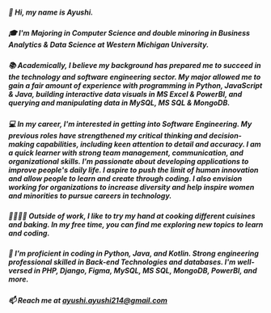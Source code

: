 ##### 👋 Hi, my name is Ayushi.

##### 🎓 I'm Majoring in Computer Science and double minoring in Business Analytics & Data Science at Western Michigan University. 

##### 📚 Academically, I believe my background has prepared me to succeed in the technology and software engineering sector. My major allowed me to gain a fair amount of experience with programming in Python, JavaScript & Java, building interactive data visuals in MS Excel & PowerBI, and querying and manipulating data in MySQL, MS SQL & MongoDB. 

##### 💻 In my career, I'm interested in getting into Software Engineering. My previous roles have strengthened my critical thinking and decision-making capabilities, including keen attention to detail and accuracy. I am a quick learner with strong team management, communication, and organizational skills. I'm passionate about developing applications to improve people's daily life. I aspire to push the limit of human innovation and allow people to learn and create through coding. I also envision working for organizations to increase diversity and help inspire women and minorities to pursue careers in technology.

##### 👩‍🍳👩‍💻 Outside of work, I like to try my hand at cooking different cuisines and baking. In my free time, you can find me exploring new topics to learn and coding.

##### 💪 I'm proficient in coding in Python, Java, and Kotlin. Strong engineering professional skilled in Back-end Technologies and databases. I'm well-versed in PHP, Django, Figma, MySQL, MS SQL, MongoDB, PowerBI, and more.

##### 📫 Reach me at ayushi.ayushi214@gmail.com 


<!--
**Ayushi0321/Ayushi0321** is a ✨ _special_ ✨ repository because its `README.md` (this file) appears on your GitHub profile.

Here are some ideas to get you started:

- 🔭 I’m currently working on ...
- 🌱 I’m currently learning ...
- 👯 I’m looking to collaborate on ...
- 🤔 I’m looking for help with ...
- 💬 Ask me about ...
- 📫 How to reach me: ...
- 😄 Pronouns: ...
- ⚡ Fun fact: ...
-->
